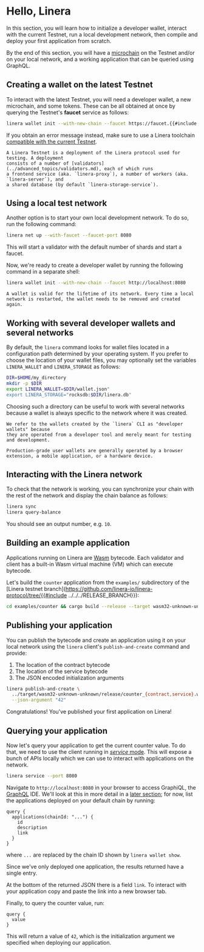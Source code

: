 # Hello, Linera

In this section, you will learn how to initialize a developer wallet, interact
with the current Testnet, run a local development network, then compile and
deploy your first application from scratch.

By the end of this section, you will have a
[microchain](../core_concepts/microchains.md) on the Testnet and/or on your
local network, and a working application that can be queried using GraphQL.

## Creating a wallet on the latest Testnet

To interact with the latest Testnet, you will need a developer wallet, a new
microchain, and some tokens. These can be all obtained at once by querying the
Testnet's **faucet** service as follows:

```bash
linera wallet init --with-new-chain --faucet https://faucet.{{#include ../../../RELEASE_DOMAIN}}.linera.net
```

If you obtain an error message instead, make sure to use a Linera toolchain
[compatible with the current Testnet](installation.md#installing-from-cratesio).

```admonish info
A Linera Testnet is a deployment of the Linera protocol used for testing. A deployment
consists of a number of [validators](../advanced_topics/validators.md), each of which runs
a frontend service (aka. `linera-proxy`), a number of workers (aka. `linera-server`), and
a shared database (by default `linera-storage-service`).
```

## Using a local test network

Another option is to start your own local development network. To do so, run the
following command:

```bash
linera net up --with-faucet --faucet-port 8080
```

This will start a validator with the default number of shards and start a
faucet.

Now, we're ready to create a developer wallet by running the following command
in a separate shell:

```bash
linera wallet init --with-new-chain --faucet http://localhost:8080
```

```admonish warn
A wallet is valid for the lifetime of its network. Every time a local
network is restarted, the wallet needs to be removed and created again.
```

## Working with several developer wallets and several networks

By default, the `linera` command looks for wallet files located in a
configuration path determined by your operating system. If you prefer to choose
the location of your wallet files, you may optionally set the variables
`LINERA_WALLET` and `LINERA_STORAGE` as follows:

```bash
DIR=$HOME/my_directory
mkdir -p $DIR
export LINERA_WALLET=$DIR/wallet.json"
export LINERA_STORAGE="rocksdb:$DIR/linera.db"
```

Choosing such a directory can be useful to work with several networks because a
wallet is always specific to the network where it was created.

```admonish warn
We refer to the wallets created by the `linera` CLI as "developer wallets" because
they are operated from a developer tool and merely meant for testing and development.

Production-grade user wallets are generally operated by a browser
extension, a mobile application, or a hardware device.
```

## Interacting with the Linera network

To check that the network is working, you can synchronize your chain with the
rest of the network and display the chain balance as follows:

```bash
linera sync
linera query-balance
```

You should see an output number, e.g. `10`.

## Building an example application

Applications running on Linera are [Wasm](https://webassembly.org/) bytecode.
Each validator and client has a built-in Wasm virtual machine (VM) which can
execute bytecode.

Let's build the `counter` application from the `examples/` subdirectory of the
[Linera testnet
branch](https://github.com/linera-io/linera-protocol/tree/{{#include
../../../RELEASE_BRANCH}}):

```bash
cd examples/counter && cargo build --release --target wasm32-unknown-unknown
```

## Publishing your application

You can publish the bytecode and create an application using it on your local
network using the `linera` client's `publish-and-create` command and provide:

1. The location of the contract bytecode
2. The location of the service bytecode
3. The JSON encoded initialization arguments

```bash
linera publish-and-create \
  ../target/wasm32-unknown-unknown/release/counter_{contract,service}.wasm \
  --json-argument "42"
```

Congratulations! You've published your first application on Linera!

## Querying your application

Now let's query your application to get the current counter value. To do that,
we need to use the client running in
[_service_ mode](../core_concepts/node_service.md). This will expose a bunch of
APIs locally which we can use to interact with applications on the network.

```bash
linera service --port 8080
```

<!-- TODO: add graphiql image here -->

Navigate to `http://localhost:8080` in your browser to access GraphiQL, the
[GraphQL](https://graphql.org) IDE. We'll look at this in more detail in a
[later section](../core_concepts/node_service.md#graphiql-ide); for now, list
the applications deployed on your default chain by running:

```gql
query {
  applications(chainId: "...") {
    id
    description
    link
  }
}
```

where `...` are replaced by the chain ID shown by `linera wallet show`.

Since we've only deployed one application, the results returned have a single
entry.

At the bottom of the returned JSON there is a field `link`. To interact with
your application copy and paste the link into a new browser tab.

Finally, to query the counter value, run:

```gql
query {
  value
}
```

This will return a value of `42`, which is the initialization argument we
specified when deploying our application.
